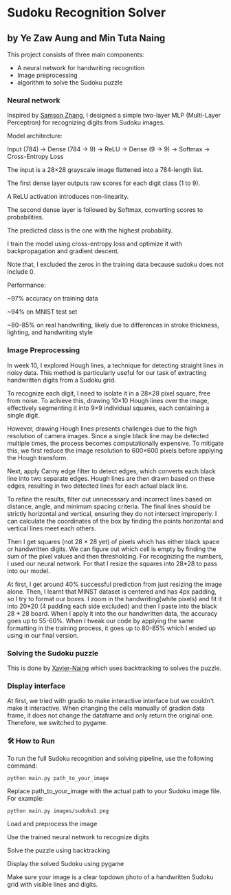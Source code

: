 # Sudoku Recognition Solver
## by Ye Zaw Aung and Min Tuta Naing

This project consists of three main components:

- A neural network for handwriting recognition
- Image preprocessing
- algorithm to solve the Sudoku puzzle

### Neural network

Inspired by [Samson Zhang](https://youtu.be/w8yWXqWQYmU?si=O_Xk4FOacG5kkrck), I designed a simple two-layer MLP (Multi-Layer Perceptron) for recognizing digits from Sudoku images.

Model architecture:

Input (784) → Dense (784 → 9) → ReLU → Dense (9 → 9) → Softmax → Cross-Entropy Loss

The input is a 28×28 grayscale image flattened into a 784-length list.

The first dense layer outputs raw scores for each digit class (1 to 9).

A ReLU activation introduces non-linearity.

The second dense layer is followed by Softmax, converting scores to probabilities.

The predicted class is the one with the highest probability.

I train the model using cross-entropy loss and optimize it with backpropagation and gradient descent.

Note that, I excluded the zeros in the training data because sudoku does not include 0.

Performance:

~97% accuracy on training data

~94% on MNIST test set

~80–85% on real handwriting, likely due to differences in stroke thickness, lighting, and handwriting style


### Image Preprocessing
In week 10, I explored Hough lines, a technique for detecting straight lines in noisy data. This method is particularly useful for our task of extracting handwritten digits from a Sudoku grid.

To recognize each digit, I need to isolate it in a 28×28 pixel square, free from noise. To achieve this, drawing 10×10 Hough lines over the image, effectively segmenting it into 9×9 individual squares, each containing a single digit.

However, drawing Hough lines presents challenges due to the high resolution of camera images. Since a single black line may be detected multiple times, the process becomes computationally expensive. To mitigate this, we first reduce the image resolution to 600×600 pixels before applying the Hough transform.

Next, apply Canny edge filter to detect edges, which converts each black line into two separate edges. Hough lines are then drawn based on these edges, resulting in two detected lines for each actual black line.

To refine the results, filter out unnecessary and incorrect lines based on distance, angle, and minimum spacing criteria. The final lines should be strictly horizontal and vertical, ensuring they do not intersect improperly. I can calculate the coordinates of the box by finding the points horizontal and vertical lines meet each others.

Then I get squares (not 28 * 28 yet) of pixels which has either black space or handwritten digits. We can figure out which cell is empty by finding the sum of the pixel values and then thresholding. For recognizing the numbers, I used our neural network. For that I resize the squares into 28*28 to pass into our model.

At first, I get around 40% successful prediction from just resizing the image alone. Then, I learnt that MINST dataset is centered and has 4px padding, so I try to format our boxes. I zoom in the handwriting(white pixels) and fit it into 20*20 (4 padding each side excluded) and then I paste into the black 28 * 28 board. When I apply it into the our handwritten data, the accuracy goes up to 55-60%. When I tweak our code by applying the same formatting in the training process, it goes up to 80-85% which I ended up using in our final version.

### Solving the Sudoku puzzle
This is done by [Xavier-Naing](https://github.com/Xavier-Naing) which uses backtracking to solves the puzzle.

### Display interface
At first, we tried with gradio to make interactive interface but we couldn't make it interactive. When changing the cells manually of gradion data frame, it does not change the dataframe and only return the original one. Therefore, we switched to pygame.


###  🛠️ How to Run
To run the full Sudoku recognition and solving pipeline, use the following command:


```python main.py path_to_your_image```

Replace path_to_your_image with the actual path to your Sudoku image file. For example:

```python main.py images/sudoku1.png```

Load and preprocess the image

Use the trained neural network to recognize digits

Solve the puzzle using backtracking

Display the solved Sudoku using pygame

Make sure your image is a clear topdown photo of a handwritten Sudoku grid with visible lines and digits.

